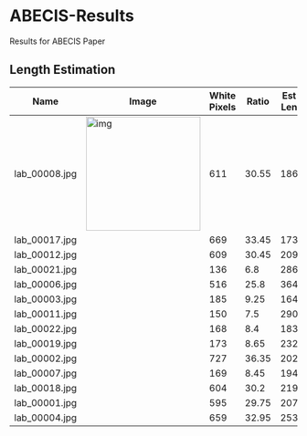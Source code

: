 # ABECIS-Results
Results for ABECIS Paper

## Length Estimation

|Name         |Image|White Pixels|Ratio|Est Len|per error|
|-------------|-----|------------|-----|-------|---------|
|lab_00008.jpg|<img src="lab/lab_00008.jpg" alt="img" width="200"/>|611         |30.55|186    |1        |
|lab_00017.jpg|     |669         |33.45|173    |8        |
|lab_00012.jpg|     |609         |30.45|209    |10       |
|lab_00021.jpg|     |136         |6.8  |286    |51       |
|lab_00006.jpg|     |516         |25.8 |364    |93       |
|lab_00003.jpg|     |185         |9.25 |164    |12       |
|lab_00011.jpg|     |150         |7.5  |290    |53       |
|lab_00022.jpg|     |168         |8.4  |183    |2        |
|lab_00019.jpg|     |173         |8.65 |232    |23       |
|lab_00002.jpg|     |727         |36.35|202    |7        |
|lab_00007.jpg|     |169         |8.45 |194    |2        |
|lab_00018.jpg|     |604         |30.2 |219    |16       |
|lab_00001.jpg|     |595         |29.75|207    |9        |
|lab_00004.jpg|     |659         |32.95|253    |34       |



